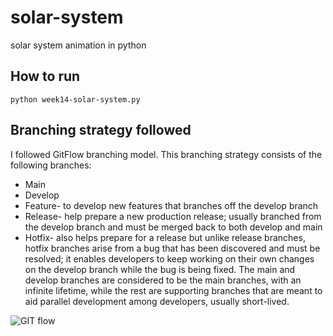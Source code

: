 # solar-system
solar system animation in python

## How to run
```
python week14-solar-system.py
```

## Branching strategy followed 
I followed GitFlow branching model.
This branching strategy consists of the following branches:
- Main
- Develop
- Feature- to develop new features that branches off the develop branch 
- Release- help prepare a new production release; usually branched from the develop branch and must be merged back to both develop and main
- Hotfix- also helps prepare for a release but unlike release branches, hotfix branches arise from a bug that has been discovered and must be resolved; it enables developers to keep working on their own changes on the develop branch while the bug is being fixed.
The main and develop branches are considered to be the main branches, with an infinite lifetime, while the rest are supporting branches that are meant to aid parallel development among developers, usually short-lived.

![GIT flow](https://nvie.com/img/git-model@2x.png)
